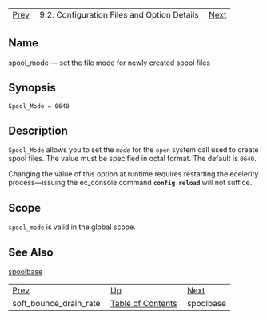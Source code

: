 |     |     |     |
| --- | --- | --- |
| [Prev](conf.ref.soft_bounce_drain_rate)  | 9.2. Configuration Files and Option Details |  [Next](conf.ref.spoolbase.php) |

<a name="conf.ref.spool_mode"></a>
## Name

spool_mode — set the file mode for newly created spool files

## Synopsis

`Spool_Mode = 0640`

<a name="idp11859472"></a>
## Description

`Spool_Mode` allows you to set the *`mode`* for the `open` system call used to create spool files. The value must be specified in octal format. The default is `0640`.

Changing the value of this option at runtime requires restarting the ecelerity process—issuing the ec_console command **`config reload`**         will not suffice.

<a name="idp11864336"></a>
## Scope

`spool_mode` is valid in the global scope.

<a name="idp11866368"></a>
## See Also

[spoolbase](conf.ref.spoolbase "spoolbase")

|     |     |     |
| --- | --- | --- |
| [Prev](conf.ref.soft_bounce_drain_rate)  | [Up](conf.ref.files.php) |  [Next](conf.ref.spoolbase.php) |
| soft_bounce_drain_rate  | [Table of Contents](index) |  spoolbase |
